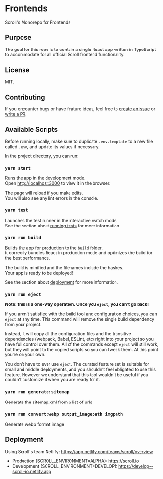 # Frontends

Scroll's Monorepo for Frontends

## Purpose

The goal for this repo is to contain a single React app written in TypeScript to accommodate for all official Scroll frontend functionality.

## License

MIT.

## Contributing

If you encounter bugs or have feature ideas, feel free to [create an issue](/../../issues) or [write a PR](/../../pulls).

## Available Scripts

Before running locally, make sure to duplicate `.env.template` to a new file called `.env`, and update its values if necessary.

In the project directory, you can run:

### `yarn start`

Runs the app in the development mode.\
Open [http://localhost:3000](http://localhost:3000) to view it in the browser.

The page will reload if you make edits.\
You will also see any lint errors in the console.

### `yarn test`

Launches the test runner in the interactive watch mode.\
See the section about [running tests](https://facebook.github.io/create-react-app/docs/running-tests) for more information.

### `yarn run build`

Builds the app for production to the `build` folder.\
It correctly bundles React in production mode and optimizes the build for the best performance.

The build is minified and the filenames include the hashes.\
Your app is ready to be deployed!

See the section about [deployment](https://facebook.github.io/create-react-app/docs/deployment) for more information.

### `yarn run eject`

**Note: this is a one-way operation. Once you `eject`, you can’t go back!**

If you aren’t satisfied with the build tool and configuration choices, you can `eject` at any time. This command will remove the single build dependency from your project.

Instead, it will copy all the configuration files and the transitive dependencies (webpack, Babel, ESLint, etc) right into your project so you have full control over them. All of the commands except `eject` will still work, but they will point to the copied scripts so you can tweak them. At this point you’re on your own.

You don’t have to ever use `eject`. The curated feature set is suitable for small and middle deployments, and you shouldn’t feel obligated to use this feature. However we understand that this tool wouldn’t be useful if you couldn’t customize it when you are ready for it.

### `yarn run generate:sitemap`

Generate the sitemap.xml from a list of urls

### `yarn run convert:webp output_imagepath imgpath`

Generate webp format image

## Deployment

Using Scroll's team Netlify: https://app.netlify.com/teams/scroll/overview

- Production (SCROLL_ENVIRONMENT=ALPHA): https://scroll.io
- Development (SCROLL_ENVIRONMENT=DEVELOP): https://develop--scroll-io.netlify.app
